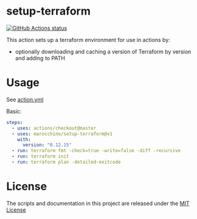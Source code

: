 # setup-terraform

<p align="left">
  <a href="https://github.com/marocchino/setup-terraform"><img alt="GitHub Actions status" src="https://github.com/marocchino/setup-terraform/workflows/test/badge.svg"></a>
</p>

This action sets up a terraform environment for use in actions by:

- optionally downloading and caching a version of Terraform by version and adding to PATH

# Usage

See [action.yml](action.yml)

Basic:

```yaml
steps:
  - uses: actions/checkout@master
  - uses: marocchino/setup-terraform@v1
    with:
      version: "0.12.15"
  - run: terraform fmt -check=true -write=false -diff -recursive
  - run: terraform init
  - run: terraform plan -detailed-exitcode
```

# License

The scripts and documentation in this project are released under the [MIT License](LICENSE)
